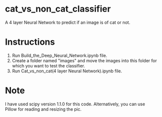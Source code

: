 # cat_vs_non_cat_classifier
A 4 layer Neural Network to predict if an image is of cat or not.
# Instructions
1. Run Build_the_Deep_Neural_Network.ipynb file.
2. Create a folder named "images" and move the images into this folder for which you want to test the classifier.
2. Run Cat_vs_non_cat(4 layer Neural Network).ipynb file.
# Note 
I have used scipy version 1.1.0 for this code. Alternatively, you can use Pillow for reading and resizing the pic.
